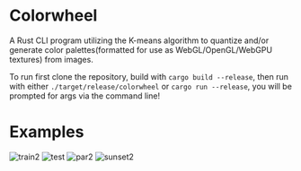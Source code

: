 # Colorwheel
A Rust CLI program utilizing the K-means algorithm to quantize and/or generate color palettes(formatted for use as WebGL/OpenGL/WebGPU textures) from images.

To run first clone the repository, build with ```cargo build --release```, 
then run with either ```./target/release/colorwheel``` or ```cargo run --release```, 
you will be prompted for args via the command line!

# Examples
![train2](https://github.com/FayCarsons/Colorwheel/assets/95594152/59681539-4276-49b2-a7b3-2bd7e202b21a)
![test](https://github.com/FayCarsons/Colorwheel/assets/95594152/fc7562e9-398b-44d9-8bbf-c031d0295bf7)
![par2](https://github.com/FayCarsons/Colorwheel/assets/95594152/950eb680-d640-4181-a90b-9fb7068c103a)
![sunset2](https://github.com/FayCarsons/Colorwheel/assets/95594152/071dbbeb-b4ed-42c8-95fb-354fb859531a)
